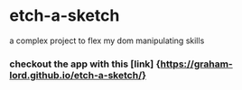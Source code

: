 # etch-a-sketch

 a complex project to flex my dom manipulating skills
 
### checkout the app with this [link] {https://graham-lord.github.io/etch-a-sketch/}
